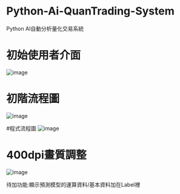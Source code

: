 # Python-Ai-QuanTrading-System
Python AI自動分析量化交易系統
# 初始使用者介面
![image](https://github.com/user-attachments/assets/c3ebc041-64d8-4350-b87f-e28d68499c76)

# 初階流程圖
![image](https://github.com/user-attachments/assets/592c8166-d8f7-44f9-bd08-8276fcba9dcb)

#程式流程圖
![image](https://github.com/user-attachments/assets/ce87839e-a2e5-44b0-b445-c00108a2d3d2)

# 400dpi畫質調整
![image](https://github.com/user-attachments/assets/d6a95830-9be8-4a60-8c96-60e6c09edebe)

待加功能:顯示預測模型的運算資料/基本資料加在Label裡
